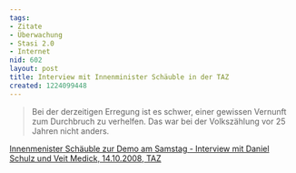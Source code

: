 ```yaml
---
tags:
- Zitate
- Überwachung
- Stasi 2.0
- Internet
nid: 602
layout: post
title: Interview mit Innenminister Schäuble in der TAZ
created: 1224099448
---
```

<blockquote>
<p>Bei der derzeitigen Erregung ist es schwer, einer gewissen Vernunft zum Durchbruch zu verhelfen. Das war bei der Volksz&auml;hlung vor 25 Jahren nicht anders.</p>
</blockquote><!--break-->
<p><a href="http://www.taz.de/1/politik/schwerpunkt-ueberwachung/artikel/1/ich-schuetze-ich-gefaehrde-sie-nicht/">
Innenmenister Schäuble  zur Demo am Samstag - Interview mit Daniel Schulz und Veit Medick, 14.10.2008, TAZ</a></p>
